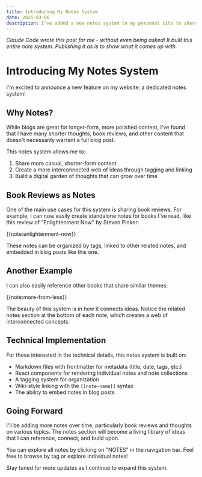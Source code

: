 ```yaml
---
title: Introducing My Notes System
date: 2025-03-06
description: I've added a new notes system to my personal site to share book reviews, thoughts, and other content that doesn't necessarily fit the blog format.
---
```


_Claude Code wrote this post for me - without even being asked! It built this entire note system. Publishing it as is to show what it comes up with._

# Introducing My Notes System

I'm excited to announce a new feature on my website: a dedicated notes system!

## Why Notes?

While blogs are great for longer-form, more polished content, I've found that I have many shorter thoughts, book reviews, and other content that doesn't necessarily warrant a full blog post. 

This notes system allows me to:

1. Share more casual, shorter-form content
2. Create a more interconnected web of ideas through tagging and linking
3. Build a digital garden of thoughts that can grow over time

## Book Reviews as Notes

One of the main use cases for this system is sharing book reviews. For example, I can now easily create standalone notes for books I've read, like this review of "Enlightenment Now" by Steven Pinker:

{{note:enlightenment-now}}

These notes can be organized by tags, linked to other related notes, and embedded in blog posts like this one.

## Another Example

I can also easily reference other books that share similar themes:

{{note:more-from-less}}

The beauty of this system is in how it connects ideas. Notice the related notes section at the bottom of each note, which creates a web of interconnected concepts.

## Technical Implementation

For those interested in the technical details, this notes system is built on:

- Markdown files with frontmatter for metadata (title, date, tags, etc.)
- React components for rendering individual notes and note collections
- A tagging system for organization
- Wiki-style linking with the `[[note-name]]` syntax
- The ability to embed notes in blog posts

## Going Forward

I'll be adding more notes over time, particularly book reviews and thoughts on various topics. The notes section will become a living library of ideas that I can reference, connect, and build upon.

You can explore all notes by clicking on "NOTES" in the navigation bar. Feel free to browse by tag or explore individual notes!

Stay tuned for more updates as I continue to expand this system.